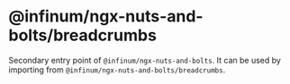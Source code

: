 # @infinum/ngx-nuts-and-bolts/breadcrumbs

Secondary entry point of `@infinum/ngx-nuts-and-bolts`. It can be used by importing from `@infinum/ngx-nuts-and-bolts/breadcrumbs`.
